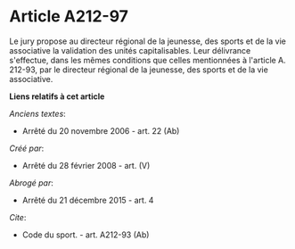 # Article A212-97

Le jury propose au directeur régional de la jeunesse, des sports et de la vie associative la validation des unités
capitalisables. Leur délivrance s'effectue, dans les mêmes conditions que celles mentionnées à l'article A. 212-93, par le
directeur régional de la jeunesse, des sports et de la vie associative.

**Liens relatifs à cet article**

_Anciens textes_:

  - Arrêté du 20 novembre 2006 - art. 22 (Ab)

_Créé par_:

  - Arrêté du 28 février 2008 - art. (V)

_Abrogé par_:

  - Arrêté du 21 décembre 2015 - art. 4

_Cite_:

  - Code du sport. - art. A212-93 (Ab)
